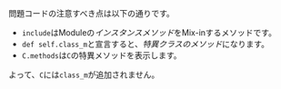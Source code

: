 問題コードの注意すべき点は以下の通りです。

- `include`はModuleの*インスタンスメソッド*をMix-inするメソッドです。
- `def self.class_m`と宣言すると、*特異クラスのメソッド*になります。
- `C.methods`は`C`の特異メソッドを表示します。

よって、`C`には`class_m`が追加されません。

